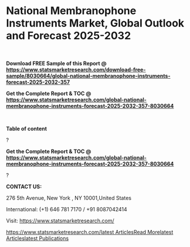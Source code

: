 <h1>National Membranophone Instruments Market, Global Outlook and Forecast 2025-2032</h1><br/><p><strong>Download FREE Sample of this Report @ <a href="https://www.statsmarketresearch.com/download-free-sample/8030664/global-national-membranophone-instruments-forecast-2025-2032-357">https://www.statsmarketresearch.com/download-free-sample/8030664/global-national-membranophone-instruments-forecast-2025-2032-357</a></strong></p>
 
 
 
 <div><b>Get the Complete Report & TOC @ <a href="https://www.statsmarketresearch.com/global-national-membranophone-instruments-forecast-2025-2032-357-8030664">https://www.statsmarketresearch.com/global-national-membranophone-instruments-forecast-2025-2032-357-8030664</a></b></div>
 
 
 
 <p><br />
 
 <b>Table of content</b></p>
 
 
 
 <p>? </p>
 
 
 
 <div><b>Get the Complete Report & TOC @ <a href="https://www.statsmarketresearch.com/global-national-membranophone-instruments-forecast-2025-2032-357-8030664">https://www.statsmarketresearch.com/global-national-membranophone-instruments-forecast-2025-2032-357-8030664</a></b></div>
 
 
 
 <p>? </p>
 
 
 
 <p><b>CONTACT US:</b><br />
 
 276 5th Avenue, New York , NY 10001,United States<br />
 
 International: (+1) 646 781 7170 / +91 8087042414<br />
 
 Visit: <a href="https://www.statsmarketresearch.com/">https://www.statsmarketresearch.com/</a><br />
 
 <a href="https://gyeongbokgung.com">https://www.statsmarketresearch.com/</a><a href="https://hallyeomaritime.com">latest Articles</a><a href="https://jingwansa.com">Read More</a><a href="https://nguoiviet.jp/">latest Articles</a><a href="https://www.intelmarketresearch.com/">latest Publications</a></p>